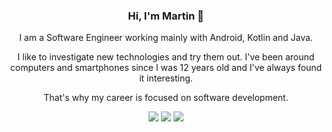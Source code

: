 <div align="center" markdown="1">

### Hi, I'm Martin 👋
I am a Software Engineer working mainly with Android, Kotlin and Java.  

I like to investigate new technologies and try them out. I've been around computers and smartphones since I was 12 years old and I've always found it interesting.  

That's why my career is focused on software development.  

<!-- ![martinlacorrona' GitHub stats](https://github-readme-stats.vercel.app/api?username=martinlacorrona&count_private=true&hide=contribs&show_icons=true&theme=swift) -->
![](https://github-profile-summary-cards.vercel.app/api/cards/profile-details?username=martinlacorrona&theme=github) 
![](http://github-profile-summary-cards.vercel.app/api/cards/stats?username=martinlacorrona&theme=github) ![](https://github-profile-summary-cards.vercel.app/api/cards/most-commit-language?username=martinlacorrona&theme=github)
<!-- ![](./profile-3d-contrib/profile-south-season-animate.svg) -->
